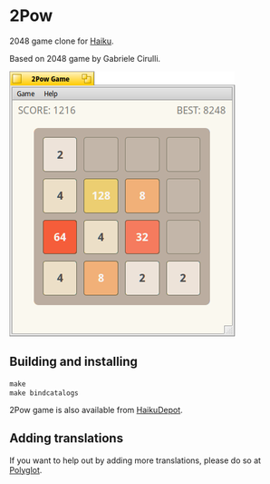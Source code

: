 # 2Pow
2048 game clone for [Haiku](https://haiku-os.org).

Based on 2048 game by Gabriele Cirulli.

![MainWindow](/screenshot/gameplay.png)

## Building and installing
```
make
make bindcatalogs
```

2Pow game is also available from [HaikuDepot](https://depot.haiku-os.org/2pow).

## Adding translations
If you want to help out by adding more translations, please do so at [Polyglot](https://i18n.kacperkasper.pl/projects/47).
